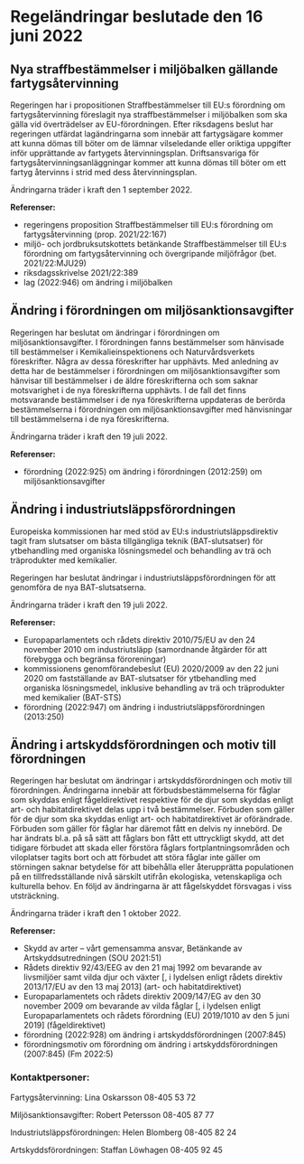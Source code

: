 # Regeländringar beslutade den 16 juni 2022

## Nya straffbestämmelser i miljöbalken gällande fartygsåtervinning

Regeringen har i propositionen Straffbestämmelser till EU:s förordning om fartygsåtervinning föreslagit nya straffbestämmelser i miljöbalken som ska gälla vid överträdelser av EU-förordningen. Efter riksdagens beslut har regeringen utfärdat lagändringarna som innebär att fartygsägare kommer att kunna dömas till böter om de lämnar vilseledande eller oriktiga uppgifter inför upprättande av fartygets återvinningsplan. Driftsansvariga för fartygsåtervinningsanläggningar kommer att kunna dömas till böter om ett fartyg återvinns i strid med dess återvinningsplan.

Ändringarna träder i kraft den 1 september 2022.

**Referenser:**

* regeringens proposition Straffbestämmelser till EU:s förordning om fartygsåtervinning (prop. 2021/22:167)
* miljö- och jordbruksutskottets betänkande Straffbestämmelser till EU:s förordning om fartygsåtervinning och övergripande miljöfrågor (bet. 2021/22:MJU29)
* riksdagsskrivelse 2021/22:389
* lag (2022:946) om ändring i miljöbalken

## Ändring i förordningen om miljösanktionsavgifter

Regeringen har beslutat om ändringar i förordningen om miljösanktionsavgifter. I förordningen fanns bestämmelser som hänvisade till bestämmelser i Kemikalieinspektionens och Naturvårdsverkets föreskrifter. Några av dessa föreskrifter har upphävts. Med anledning av detta har de bestämmelser i förordningen om miljösanktionsavgifter som hänvisar till bestämmelser i de äldre föreskrifterna och som saknar motsvarighet i de nya föreskrifterna upphävts. I de fall det finns motsvarande bestämmelser i de nya föreskrifterna uppdateras de berörda bestämmelserna i förordningen om miljösanktionsavgifter med hänvisningar till bestämmelserna i de nya föreskrifterna.

Ändringarna träder i kraft den 19 juli 2022.

**Referenser:**

* förordning (2022:925) om ändring i förordningen (2012:259) om miljösanktionsavgifter

## Ändring i industriutsläppsförordningen

Europeiska kommissionen har med stöd av EU:s industriutsläppsdirektiv tagit fram slutsatser om bästa tillgängliga teknik (BAT-slutsatser) för ytbehandling med organiska lösningsmedel och behandling av trä och träprodukter med kemikalier.

Regeringen har beslutat ändringar i industriutsläppsförordningen för att genomföra de nya BAT-slutsatserna.

Ändringarna träder i kraft den 19 juli 2022.

**Referenser:**

* Europaparlamentets och rådets direktiv 2010/75/EU av den 24 november 2010 om industriutsläpp (samordnande åtgärder för att förebygga och begränsa föroreningar)
* kommissionens genomförandebeslut (EU) 2020/2009 av den 22 juni 2020 om fastställande av BAT-slutsatser för ytbehandling med organiska lösningsmedel, inklusive behandling av trä och träprodukter med kemikalier (BAT-STS)
* förordning (2022:947) om ändring i industriutsläppsförordningen (2013:250)

## Ändring i artskyddsförordningen och motiv till förordningen

Regeringen har beslutat om ändringar i artskyddsförordningen och motiv till förordningen. Ändringarna innebär att förbudsbestämmelserna för fåglar som skyddas enligt fågeldirektivet respektive för de djur som skyddas enligt art- och habitatdirektivet delas upp i två bestämmelser. Förbuden som gäller för de djur som ska skyddas enligt art- och habitatdirektivet är oförändrade. Förbuden som gäller för fåglar har däremot fått en delvis ny innebörd. De har ändrats bl.a. på så sätt att fåglars bon fått ett uttryckligt skydd, att det tidigare förbudet att skada eller förstöra fåglars fortplantningsområden och viloplatser tagits bort och att förbudet att störa fåglar inte gäller om störningen saknar betydelse för att bibehålla eller återupprätta populationen på en tillfredsställande nivå särskilt utifrån ekologiska, vetenskapliga och kulturella behov. En följd av ändringarna är att fågelskyddet försvagas i viss utsträckning.

Ändringarna träder i kraft den 1 oktober 2022.

**Referenser:**

* Skydd av arter – vårt gemensamma ansvar, Betänkande av Artskyddsutredningen (SOU 2021:51)
* Rådets direktiv 92/43/EEG av den 21 maj 1992 om bevarande av livsmiljöer samt vilda djur och växter [, i lydelsen enligt rådets direktiv 2013/17/EU av den 13 maj 2013] (art- och habitatdirektivet)
* Europaparlamentets och rådets direktiv 2009/147/EG av den 30 november 2009 om bevarande av vilda fåglar [, i lydelsen enligt Europaparlamentets och rådets förordning (EU) 2019/1010 av den 5 juni 2019] (fågeldirektivet)
* förordning (2022:928) om ändring i artskyddsförordningen (2007:845)
* förordningsmotiv om förordning om ändring i artskyddsförordningen (2007:845)
(Fm 2022:5)

### Kontaktpersoner:

Fartygsåtervinning: Lina Oskarsson 08-405 53 72

Miljösanktionsavgifter: Robert Petersson 08-405 87 77

Industriutsläppsförordningen: Helen Blomberg 08-405 82 24

Artskyddsförordningen: Staffan Löwhagen 08-405 92 45
